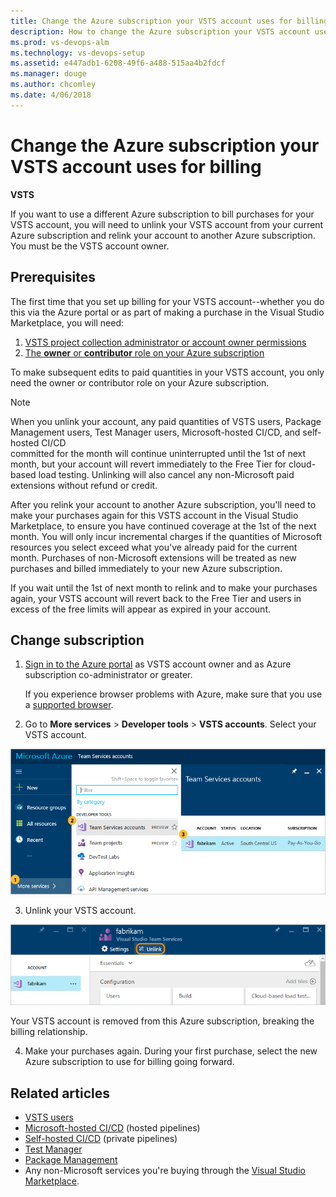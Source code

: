 ```yaml
---
title: Change the Azure subscription your VSTS account uses for billing
description: How to change the Azure subscription your VSTS account uses for billing
ms.prod: vs-devops-alm
ms.technology: vs-devops-setup
ms.assetid: e447adb1-6208-49f6-a488-515aa4b2fdcf
ms.manager: douge
ms.author: chcomley
ms.date: 4/06/2018
---
```

[//]: # (monikerRange: 'vsts')

# Change the Azure subscription your VSTS account uses for billing

**VSTS**

If you want to use a different Azure subscription to bill purchases for your VSTS account, 
you will need to unlink your VSTS account from your current Azure subscription 
and relink your account to another Azure subscription. You must be the VSTS account owner. 

## Prerequisites

The first time that you set up billing for your VSTS account--whether you do this via the Azure portal or as part of making a purchase in the Visual Studio Marketplace, you will need:

1. [VSTS project collection administrator or account owner permissions](../accounts/faq-add-delete-users.md#find-owner)
2. [The **owner** or **contributor** role on your Azure subscription](add-backup-billing-managers.md)

To make subsequent edits to paid quantities in your VSTS account, you only need the owner or contributor role on your Azure subscription.

>[!NOTE]
> When you unlink your account, any paid quantities of VSTS users, Package Management users, Test Manager users, Microsoft-hosted CI/CD, and self-hosted CI/CD  
> committed for the month will continue uninterrupted until the 1st of next month, 
> but your account will revert immediately to the Free Tier for cloud-based load testing. Unlinking will also cancel any non-Microsoft paid extensions without refund or credit.
>
> After you relink your account to another Azure subscription, you'll need to make your purchases again for this VSTS account in the Visual Studio Marketplace, to ensure you have continued coverage at the 1st of the next month. You will only incur incremental charges if the quantities of Microsoft resources you select exceed what you've already paid for the current month. Purchases of non-Microsoft extensions will be treated as new purchases and billed immediately to your new Azure subscription.
>
> If you wait until the 1st of next month to relink and to make your purchases again, your VSTS account will revert back to the Free Tier and users in excess of the free limits will appear as expired in your account.

<a name="AzurePortal2"></a>

## Change subscription

1. [Sign in to the Azure portal](https://portal.azure.com/) 
as VSTS account owner and as Azure subscription co-administrator or greater.

    If you experience browser problems with Azure, 
    make sure that you use a [supported browser](https://azure.microsoft.com/en-us/documentation/articles/azure-preview-portal-supported-browsers-devices/).

2. Go to **More services** > **Developer tools** > **VSTS accounts**. Select your VSTS account.

 ![More services, Developer tools, VSTS, select your account](_img/_shared/ap_vso_selectlinkedaccount.png)

3. Unlink your VSTS account.

 ![Unlink your account](_img/_shared/azure-portal-unlink-subscription.png)

 Your VSTS account is removed from this Azure subscription, breaking the billing relationship.

4. Make your purchases again. During your first purchase, select the new Azure subscription to use for billing going forward.

## Related articles

- [VSTS users](https://marketplace.visualstudio.com/items?itemName=ms.vss-vstsuser)
- [Microsoft-hosted CI/CD](https://marketplace.visualstudio.com/items?itemName=ms.build-release-hosted-pipelines) (hosted pipelines)
- [Self-hosted CI/CD](https://marketplace.visualstudio.com/items?itemName=ms.build-release-private-pipelines) (private pipelines)
- [Test Manager](https://marketplace.visualstudio.com/items?itemName=ms.vss-testmanager-web)
- [Package Management](https://marketplace.visualstudio.com/items?itemName=ms.feed)
- Any non-Microsoft services you're buying through the [Visual Studio Marketplace](https://marketplace.visualstudio.com/vsts).
